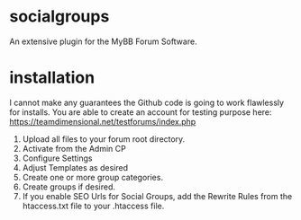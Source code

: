 # socialgroups
An extensive plugin for the MyBB Forum Software.

# installation
I cannot make any guarantees the Github code is going to work flawlessly for installs. You are able to create an account for testing purpose here: https://teamdimensional.net/testforums/index.php

1) Upload all files to your forum root directory.
2) Activate from the Admin CP
3) Configure Settings
4) Adjust Templates as desired
5) Create one or more group categories.
6) Create groups if desired.
7) If you enable SEO Urls for Social Groups, add the Rewrite Rules from the htaccess.txt file to your .htaccess file.  
